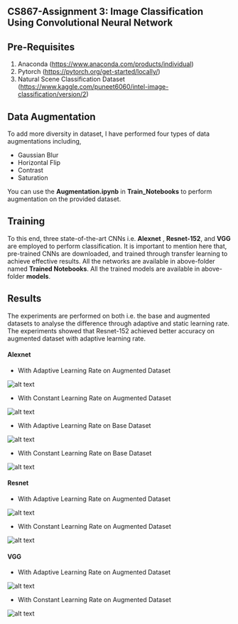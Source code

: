 ## CS867-Assignment 3: Image Classification Using Convolutional Neural Network

## Pre-Requisites
1. Anaconda (https://www.anaconda.com/products/individual)
2. Pytorch (https://pytorch.org/get-started/locally/)
3. Natural Scene Classification Dataset (https://www.kaggle.com/puneet6060/intel-image-classification/version/2)

## Data Augmentation

To add more diversity in dataset, I have performed four types of data augmentations including,

- Gaussian Blur
- Horizontal Flip
- Contrast
- Saturation

You can use the **Augmentation.ipynb** in **Train_Notebooks** to perform augmentation on the provided dataset.

## Training

To this end, three state-of-the-art CNNs i.e. **Alexnet** , **Resnet-152**, and **VGG** are employed to perform classification. It is important to mention here that, pre-trained CNNs are downloaded, and trained through transfer learning to achieve effective results. All the networks are available in above-folder named **Trained Notebooks**. All the trained models are available in above-folder **models**.

## Results
The experiments are performed on both i.e. the base and augmented datasets to analyse the difference through adaptive and static learning rate. The experiments showed that Resnet-152 achieved better accuracy on augmented dataset with adaptive learning rate.

#### Alexnet
- With Adaptive Learning Rate on Augmented Dataset

![alt text](https://github.com/aatiibutt/CS867-Assignment3/blob/main/graphs/Alex_Aug_AL.PNG?raw=true)

- With Constant Learning Rate on Augmented Dataset

![alt text](https://github.com/aatiibutt/CS867-Assignment3/blob/main/graphs/Alex_Aug_CLR.PNG?raw=true)

- With Adaptive Learning Rate on Base Dataset

![alt text](https://github.com/aatiibutt/CS867-Assignment3/blob/main/graphs/Alex_Base_AL.PNG?raw=true)

- With Constant Learning Rate on Base Dataset

![alt text](https://github.com/aatiibutt/CS867-Assignment3/blob/main/graphs/Alex_Base_CLR.PNG?raw=true)

#### Resnet

- With Adaptive Learning Rate on Augmented Dataset

![alt text](https://github.com/aatiibutt/CS867-Assignment3/blob/main/graphs/Res_Aug_AL.PNG?raw=true)

- With Constant Learning Rate on Augmented Dataset

![alt text](https://github.com/aatiibutt/CS867-Assignment3/blob/main/graphs/Res_Aug_AL.PNG?raw=true)

#### VGG

- With Adaptive Learning Rate on Augmented Dataset

![alt text](https://github.com/aatiibutt/CS867-Assignment3/blob/main/graphs/VGG_Aug_AL.PNG?raw=true)

- With Constant Learning Rate on Augmented Dataset

![alt text](https://github.com/aatiibutt/CS867-Assignment3/blob/main/graphs/Res_Aug_AL.PNG?raw=true)
